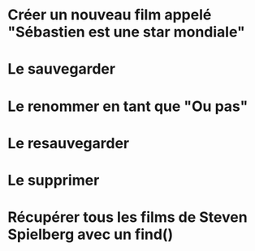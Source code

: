 # Créer un nouveau film appelé "Sébastien est une star mondiale"

# Le sauvegarder

# Le renommer en tant que "Ou pas"

# Le resauvegarder

# Le supprimer

# Récupérer tous les films de Steven Spielberg avec un find()

